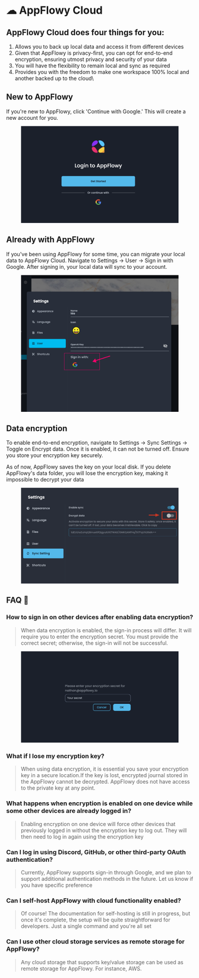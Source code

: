# ☁ AppFlowy Cloud

## AppFlowy Cloud does four things for you:&#x20;

1. Allows you to back up local data and access it from different devices&#x20;
2. Given that AppFlowy is privacy-first, you can opt for end-to-end encryption, ensuring utmost privacy and security of your data&#x20;
3. You will have the flexibility to remain local and sync as required&#x20;
4. Provides you with the freedom to make one workspace 100% local and another backed up to the cloud\


## New to AppFlowy

If you're new to AppFlowy, click 'Continue with Google.' This will create a new account for you.

<figure><img src="../.gitbook/assets/image.png" alt=""><figcaption></figcaption></figure>

## Already with AppFlowy

If you've been using AppFlowy for some time, you can migrate your local data to AppFlowy Cloud. Navigate to Settings -> User -> Sign in with Google. After signing in, your local data will sync to your account.

<figure><img src="../.gitbook/assets/appflowy_cloud_server_login.png" alt=""><figcaption></figcaption></figure>

## Data encryption

To enable end-to-end encryption, navigate to Settings -> Sync Settings -> Toggle on Encrypt data. Once it is enabled, it can not be turned off. Ensure you store your encryption key securely.&#x20;

As of now, AppFlowy saves the key on your local disk. If you delete AppFlowy's data folder, you will lose the encryption key, making it impossible to decrypt your data

<figure><img src="../.gitbook/assets/image (1).png" alt=""><figcaption></figcaption></figure>



## FAQ 🤔

### How to sign in on other devices after enabling data encryption?

> When data encryption is enabled, the sign-in process will differ. It will require you to enter the encryption secret. You must provide the correct secret; otherwise, the sign-in will not be successful.

<figure><img src="../.gitbook/assets/image (29).png" alt=""><figcaption></figcaption></figure>

### What if I lose my encryption key? <a href="#what-if-i-lose-my-encryption-key" id="what-if-i-lose-my-encryption-key"></a>

> When using data encryption, it is essential you save your encryption key in a secure location.If the key is lost, encrypted journal stored in the AppFlowy cannot be decrypted. AppFlowy does not have access to the private key at any point.

### What happens when encryption is enabled on one device while some other devices are already logged in?

> Enabling encryption on one device will force other devices that previously logged in without the encryption key to log out. They will then need to log in again using the encryption key

### Can I log in using Discord, GitHub, or other third-party OAuth authentication?

> Currently, AppFlowy supports sign-in through Google, and we plan to support additional authentication methods in the future. Let us know if you have specific preference

### Can I self-host AppFlowy with cloud functionality enabled?

> Of course! The documentation for self-hosting is still in progress, but once it's complete, the setup will be quite straightforward for developers. Just a single command and you're all set

### Can I use other cloud storage services as remote storage for AppFlowy?

> Any cloud storage that supports key/value storage can be used as remote storage for AppFlowy. For instance, AWS.&#x20;


